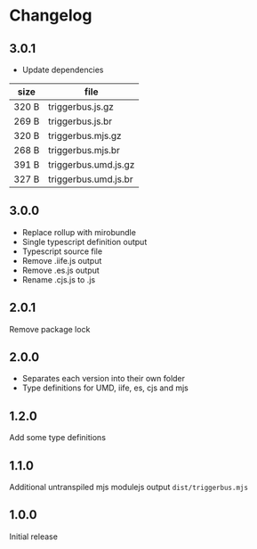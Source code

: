# Changelog

## 3.0.1
- Update dependencies

| size  | file |
|-------|------|
| 320 B | triggerbus.js.gz |
| 269 B | triggerbus.js.br |
| 320 B | triggerbus.mjs.gz |
| 268 B | triggerbus.mjs.br |
| 391 B | triggerbus.umd.js.gz |
| 327 B | triggerbus.umd.js.br |

## 3.0.0

- Replace rollup with mirobundle
- Single typescript definition output
- Typescript source file
- Remove .iife.js output
- Remove .es.js output
- Rename .cjs.js to .js

## 2.0.1

Remove package lock

## 2.0.0

- Separates each version into their own folder
- Type definitions for UMD, iife, es, cjs and mjs

## 1.2.0

Add some type definitions

## 1.1.0

Additional untranspiled mjs modulejs output `dist/triggerbus.mjs`

## 1.0.0

Initial release
